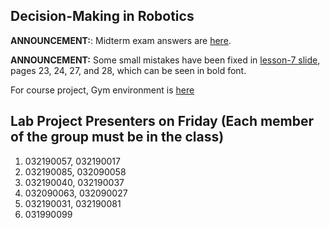 ## Decision-Making in Robotics

**ANNOUNCEMENT:**: Midterm exam answers are [here](YcK_2024_midterm_answers.docx).

**ANNOUNCEMENT:** Some small mistakes have been fixed in [lesson-7 slide](Lesson-7-term2_updated.pptx), pages 23, 24, 27, and 28, which can be seen in bold font.

For course project, Gym environment is [here](https://www.gymlibrary.dev/index.html)


## Lab Project Presenters on Friday (Each member of the group must be in the class)

1) 032190057, 032190017
2) 032190085, 032090058
3) 032190040, 032190037
4) 032090063, 032090027
5) 032190031, 032190081
6) 031990099 
